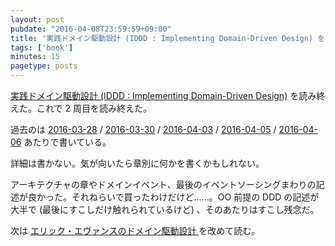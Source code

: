 ```yaml
---
layout: post
pubdate: "2016-04-08T23:59:59+09:00"
title: '実践ドメイン駆動設計 (IDDD : Implementing Domain-Driven Design) をよんだ'
tags: ['book']
minutes: 15
pagetype: posts
---
```

[実践ドメイン駆動設計 (IDDD : Implementing Domain-Driven Design)](http://www.amazon.co.jp/dp/B00UX9VJGW/) を読み終えた。これで 2 周目を読み終えた。

過去のは [2016-03-28][] / [2016-03-30][] / [2016-04-03][] / [2016-04-05][] / [2016-04-06][] あたりで書いている。

詳細は書かない。気が向いたら章別に何かを書くかもしれない。

アーキテクチャの章やドメインイベント、最後のイベントソーシングまわりの記述が良かった。それねらいで買ったわけだけど……。OO 前提の DDD の記述が大半で (最後にすこしだけ触れられているけど) 、そのあたりはすこし残念だ。

次は [エリック・エヴァンスのドメイン駆動設計 ](http://www.amazon.co.jp/dp/B00GRKD6XU/) を改めて読む。

[2016-03-28]: http://blog.bouzuya.net/2016/03/28/
[2016-03-30]: http://blog.bouzuya.net/2016/03/30/
[2016-04-03]: http://blog.bouzuya.net/2016/04/03/
[2016-04-05]: http://blog.bouzuya.net/2016/04/05/
[2016-04-06]: http://blog.bouzuya.net/2016/04/06/
